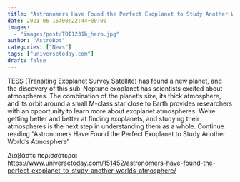 ```yaml
---
title: "Astronomers Have Found the Perfect Exoplanet to Study Another World’s Atmosphere"
date: 2021-06-15T00:22:44+00:00
images:
  - "images/post/TOI1231b_hero.jpg"
author: "AstroBot"
categories: ["News"]
tags: ["universetoday.com"]
draft: false
---
```


TESS (Transiting Exoplanet Survey Satellite) has found a new planet, and the discovery of this sub-Neptune exoplanet has scientists excited about atmospheres. The combination of the planet’s size, its thick atmosphere, and its orbit around a small M-class star close to Earth provides researchers with an opportunity to learn more about exoplanet atmospheres. We’re getting better and better at finding exoplanets, and studying their atmospheres is the next step in understanding them as a whole. Continue reading “Astronomers Have Found the Perfect Exoplanet to Study Another World’s Atmosphere” 

Διαβάστε περισσότερα: https://www.universetoday.com/151452/astronomers-have-found-the-perfect-exoplanet-to-study-another-worlds-atmosphere/
